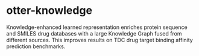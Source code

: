 # otter-knowledge
Knowledge-enhanced learned representation enriches protein sequence and SMILES drug databases with a large Knowledge Graph fused from different sources. This improves results on TDC drug target binding affinity prediction benchmarks.
